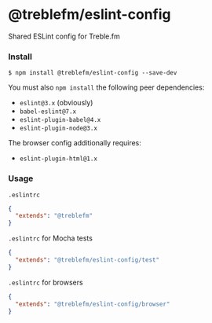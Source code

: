 # @treblefm/eslint-config
Shared ESLint config for Treble.fm

### Install
```
$ npm install @treblefm/eslint-config --save-dev
```

You must also `npm install` the following peer dependencies:
- `eslint@3.x` (obviously)
- `babel-eslint@7.x`
- `eslint-plugin-babel@4.x`
- `eslint-plugin-node@3.x`

The browser config additionally requires:
- `eslint-plugin-html@1.x`

### Usage
`.eslintrc`
```json
{
  "extends": "@treblefm"
}
```

`.eslintrc` for Mocha tests
```json
{
  "extends": "@treblefm/eslint-config/test"
}
```

`.eslintrc` for browsers
```json
{
  "extends": "@treblefm/eslint-config/browser"
}
```
